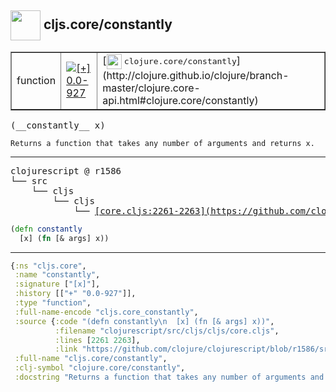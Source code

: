 ## <img width="48px" valign="middle" src="http://i.imgur.com/Hi20huC.png"> cljs.core/constantly

 <table border="1">
<tr>
<td>function</td>
<td><a href="https://github.com/cljsinfo/api-refs/tree/0.0-927"><img valign="middle" alt="[+] 0.0-927" src="https://img.shields.io/badge/+-0.0--927-lightgrey.svg"></a> </td>
<td>
[<img height="24px" valign="middle" src="http://i.imgur.com/1GjPKvB.png"> <samp>clojure.core/constantly</samp>](http://clojure.github.io/clojure/branch-master/clojure.core-api.html#clojure.core/constantly)
</td>
</tr>
</table>

 <samp>
(__constantly__ x)<br>
</samp>

```
Returns a function that takes any number of arguments and returns x.
```

---

 <pre>
clojurescript @ r1586
└── src
    └── cljs
        └── cljs
            └── <ins>[core.cljs:2261-2263](https://github.com/clojure/clojurescript/blob/r1586/src/cljs/cljs/core.cljs#L2261-L2263)</ins>
</pre>

```clj
(defn constantly
  [x] (fn [& args] x))
```


---

```clj
{:ns "cljs.core",
 :name "constantly",
 :signature ["[x]"],
 :history [["+" "0.0-927"]],
 :type "function",
 :full-name-encode "cljs.core_constantly",
 :source {:code "(defn constantly\n  [x] (fn [& args] x))",
          :filename "clojurescript/src/cljs/cljs/core.cljs",
          :lines [2261 2263],
          :link "https://github.com/clojure/clojurescript/blob/r1586/src/cljs/cljs/core.cljs#L2261-L2263"},
 :full-name "cljs.core/constantly",
 :clj-symbol "clojure.core/constantly",
 :docstring "Returns a function that takes any number of arguments and returns x."}

```
